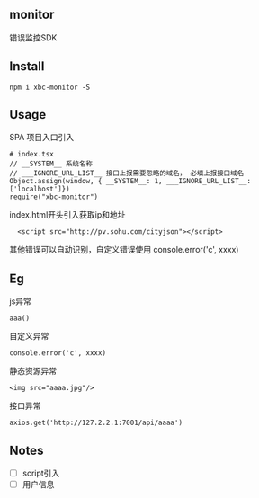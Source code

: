 ## monitor

错误监控SDK

## Install

```
npm i xbc-monitor -S
```

## Usage

SPA 项目入口引入

```
# index.tsx
// __SYSTEM__ 系统名称
// ___IGNORE_URL_LIST__ 接口上报需要忽略的域名， 必填上报接口域名
Object.assign(window, { __SYSTEM__: 1, ___IGNORE_URL_LIST__: ['localhost']})
require("xbc-monitor")
```

index.html开头引入获取ip和地址

```
  <script src="http://pv.sohu.com/cityjson"></script>
```

其他错误可以自动识别，自定义错误使用 console.error('c', xxxx)

## Eg

js异常

```
aaa()
```

自定义异常

```
console.error('c', xxxx)
```

静态资源异常

```
<img src="aaaa.jpg"/>
```

接口异常

```
axios.get('http://127.2.2.1:7001/api/aaaa')
```

## Notes

- [ ] script引入
- [ ] 用户信息
